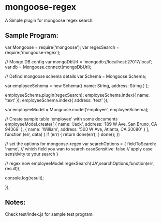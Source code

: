 mongoose-regex
==============

A Simple plugin for mongoose regex search


## Sample Program:

var Mongoose = require('mongoose');
var regexSearch = require('mongoose-regex');

// Mongo DB config
var mongoDbUrl = 'mongodb://localhost:27017/local';
var db = Mongoose.connect(mongoDbUrl);

// Defind mongoose schema details
var Schema = Mongoose.Schema;

var employeeSchema = new Schema({
        name: String,
        address: String
    }
);

employeeSchema.plugin(regexSearch);
employeeSchema.index({ name: 'text' });
employeeSchema.index({ address: 'text' });

var employeeModel = Mongoose.model('employee', employeeSchema);


// Create sample table 'employee' with some documents
employeeModel.create([
    {
        name: 'Jack',
        address: '189 W Ave, San Bruno, CA 94066'
    },
    {
        name: 'William',
        address: '500 W Ave, Atlanta, CA 30080'
    }
], function (err, data) {
    if (err) {
        return done(err);
    }
    done();
})


// set the options for mongoose-regex
var searchOptions = {
    fieldToSearch: 'name', // which field you wan to search
    caseSensitive: false // apply case sensitivity to your search
}

// regex now
employeeModel.regexSearch('JA',searchOptions,function(err, result){

   console.log(result);

});


## Notes:
Check test/index.js for sample test program.